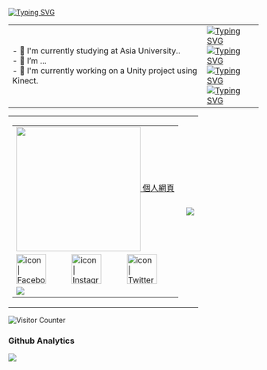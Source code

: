 
[![Typing SVG](https://readme-typing-svg.herokuapp.com?font=Fira+Code&pause=1000&color=D9DEF7&multiline=true&width=435&lines=%E5%B9%BB%E6%83%B3%E9%83%B7%E3%81%B8%E3%82%88%E3%81%86%E3%81%93%E3%81%9D)](https://git.io/typing-svg)


<table  style="border-color: transparent;"><tr ><td >
  <div>
- 🔭 I'm currently studying at Asia University..<br>
- 🌱 I’m ...<br>
- 👯 I'm currently working on a Unity project using Kinect.<br>
</div>
    </td>

  <td >
    <div>
<a href="https://git.io/typing-svg"><img src="https://readme-typing-svg.demolab.com?font=Noto+Sans+Japanese&weight=50&size=24&pause=1000&color=F73B3B&center=true&width=435&lines=%E5%97%9A%E5%91%BC+%E8%8F%AF%E3%81%AE%E3%82%88%E3%81%86%E3%81%AB%E9%AE%AE%E3%82%84%E3%81%8B%E3%81%AB+%E3%81%95%E3%81%82" alt="Typing SVG" /></a>
<br>
<a href="https://git.io/typing-svg"><img src="https://readme-typing-svg.demolab.com?font=Noto+Sans+Japanese&weight=50&size=24&pause=1000&color=F78322&center=true&width=435&lines=%E5%97%9A%E5%91%BC+%E9%B3%A5%E3%81%AE%E3%82%88%E3%81%86%E3%81%AB%E5%84%AA%E9%9B%85%E3%81%AB" alt="Typing SVG" /></a>
<br>
<a href="https://git.io/typing-svg"><img src="https://readme-typing-svg.demolab.com?font=Noto+Sans+Japanese&weight=50&size=24&pause=1000&color=BF16C7&center=true&width=435&lines=+%E5%97%9A%E5%91%BC+%E9%A2%A8%E3%81%BE%E3%81%8B%E3%81%9B%E3%82%82%E5%BF%83%E5%9C%B0%E8%89%AF%E3%81%84+%E3%81%95%E3%81%82" alt="Typing SVG" /></a>
<br>
<a href="https://git.io/typing-svg"><img src="https://readme-typing-svg.demolab.com?font=Noto+Sans+Japanese&weight=50&size=24&pause=1000&color=8189C7&center=true&width=435&lines=%E5%97%9A%E5%91%BC+%E6%9C%88%E6%98%8E%E3%81%8B%E3%82%8A%E7%85%A7%E3%82%89%E3%81%95%E3%82%8C%E3%81%A6" alt="Typing SVG" /></a>
    </div>
  </td>
  </tr>
</table>

<table rules = none frame = "void">
  
<tr>
  <td>
    <table rules = none frame = "void">
      <tbody>
       <td colspan=3><a href="https://hinawifi.me"> <img align= "center" src = "https://cdn.discordapp.com/attachments/887938907843469322/1114853220905390150/88019829_p0.png" width=250> 個人網頁</a></td>
        <tr>
          <td><a href="https://www.facebook.com/smailyue"><img align="left" src="https://user-images.githubusercontent.com/8935531/161361100-1fe2b952-4a79-48ec-8646-58f1f4f9738c.gif" alt="icon | Facebook" width="60"/></a></td>
          <td><a href="https://www.instagram.com/"><img align="left" src="https://user-images.githubusercontent.com/8935531/161361084-a010cae7-5b98-4d09-a189-03862dc6e86e.gif" alt="icon | Instagram" width="60"/></a></td>
          <td><a href="https://twitter.com/"><img align="left" src="https://user-images.githubusercontent.com/8935531/161361040-8733e89d-61cd-40c5-b5f1-b02c75896e99.gif" alt="icon | Twitter" width="60"/></a></td>
        </tr>
        <td colspan=3>
          <a href="https://github.com/as35396425">
  <img src="https://github-readme-stats.vercel.app/api/top-langs/?username=as35396425&layout=compact&hide=HTML,CSS,Stylus,CoffeeScript,EJS&langs_count=10?theme=tokyonight" />
          </a>
        </td>
      </tbody>
    </table>
    </td>
  <td><div align="center"> <img src="https://metrics.lecoq.io/as35396425?template=classic&config.timezone=Asia%2FShanghai"> </div>
</td>
  </tr>
  
  </table>
<img align="center" alt="Visitor Counter" src="https://komarev.com/ghpvc/?username=as35396425&style=flat-square&&label=Profile+Views&color=50A1FF">



### Github Analytics
<a href="https://github.com/as35396425">
  <img src="https://github-readme-stats.vercel.app/api?username=as35396425&count_private=true&show_icons=true&include_all_commits=true" />
</a>


